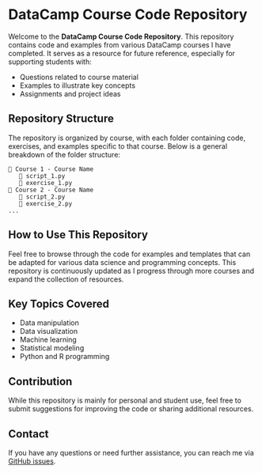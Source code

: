 
# DataCamp Course Code Repository

Welcome to the **DataCamp Course Code Repository**. This repository contains code and examples from various DataCamp courses I have completed. It serves as a resource for future reference, especially for supporting students with:

- Questions related to course material
- Examples to illustrate key concepts
- Assignments and project ideas

## Repository Structure

The repository is organized by course, with each folder containing code, exercises, and examples specific to that course. Below is a general breakdown of the folder structure:

```
📂 Course 1 - Course Name
   📄 script_1.py
   📄 exercise_1.py
📂 Course 2 - Course Name
   📄 script_2.py
   📄 exercise_2.py
...
```

## How to Use This Repository

Feel free to browse through the code for examples and templates that can be adapted for various data science and programming concepts. This repository is continuously updated as I progress through more courses and expand the collection of resources.

## Key Topics Covered

- Data manipulation
- Data visualization
- Machine learning
- Statistical modeling
- Python and R programming

## Contribution

While this repository is mainly for personal and student use, feel free to submit suggestions for improving the code or sharing additional resources.

## Contact

If you have any questions or need further assistance, you can reach me via [GitHub issues](https://github.com/dustinberry1).
